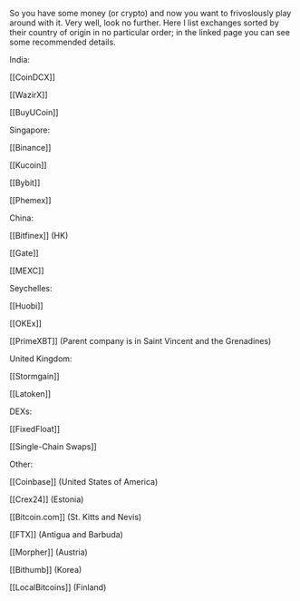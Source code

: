So you have some money (or crypto) and now you want to frivoslously play around with it. Very well, look no further. Here I list exchanges sorted by their country of origin in no particular order; in the linked page you can see some recommended details.

India:

[[CoinDCX]]

[[WazirX]]

[[BuyUCoin]]

Singapore:

[[Binance]]

[[Kucoin]]

[[Bybit]]

[[Phemex]]

China:

[[Bitfinex]] (HK)

[[Gate]]

[[MEXC]]

Seychelles:

[[Huobi]]

[[OKEx]]

[[PrimeXBT]] (Parent company is in Saint Vincent and the Grenadines)

United Kingdom:

[[Stormgain]]

[[Latoken]]

DEXs:

[[FixedFloat]]

[[Single-Chain Swaps]]


Other:

[[Coinbase]] (United States of America)

[[Crex24]] (Estonia)

[[Bitcoin.com]] (St. Kitts and Nevis)

[[FTX]] (Antigua and Barbuda)

[[Morpher]] (Austria)

[[Bithumb]] (Korea)

[[LocalBitcoins]] (Finland)